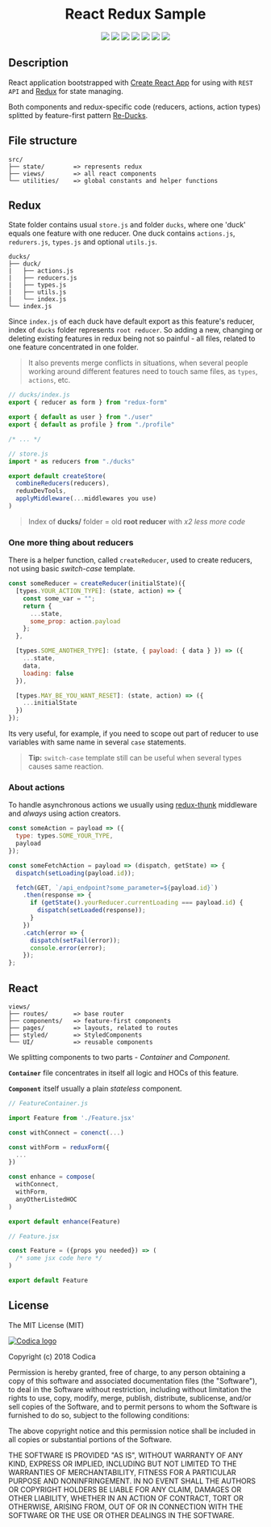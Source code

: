 <h1 align="center">React Redux Sample</h1>
<p align="center">
  <a href="https://www.npmjs.com/" target="_blank"><img src="https://img.shields.io/badge/Packages-NPM-%23CB3837.svg?logo=npm&link=https://www.npmjs.com"></a>
  <a href="https://webpack.js.org/" target="_blank"><img src="https://img.shields.io/badge/Bundler-Webpack-%238DD6F9.svg?logo=Webpack"></a>
  <a href="https://reactjs.org/" target="_blank"><img src="https://img.shields.io/badge/View-React-blue.svg?logo=React"></a>
  <a href="https://redux.js.org/" target="_blank"><img src="https://img.shields.io/badge/State-Redux-744cbc.svg?logo=Redux&logoColor=ED2B88"></a>
  <a href="https://react.semantic-ui.com/" target="_blank"><img src="https://img.shields.io/badge/UI%20Framework-Semantic%20UI-%2300b5ad.svg"></a>
  <a href="https://www.styled-components.com/" target="_blank"><img src="https://img.shields.io/badge/%F0%9F%92%85%20Styles-Styled%20Components-%23de9b62.svg"></a>
  <a href="https://github.com/prettier/prettier" target="_blank"><img src="https://img.shields.io/badge/code_style-prettier-ff69b4.svg?style=flat-square"></a>
</p>

## Description

React application bootstrapped with [Create React App](https://github.com/facebookincubator/create-react-app) for using with `REST API` and [Redux](https://www.npmjs.com/package/redux) for state managing.

Both components and redux-specific code (reducers, actions, action types) splitted by feature-first pattern [Re-Ducks](https://medium.freecodecamp.org/scaling-your-redux-app-with-ducks-6115955638be).

## File structure

```
src/
├── state/        => represents redux
├── views/        => all react components
└── utilities/    => global constants and helper functions
```

## Redux

State folder contains usual `store.js` and folder `ducks`, where one 'duck' equals one feature with one reducer. One duck contains `actions.js`, `redurers.js`, `types.js` and optional `utils.js`.

```
ducks/
├── duck/
|   ├── actions.js
|   ├── reducers.js
|   ├── types.js
|   ├── utils.js
|   └── index.js
└── index.js
```

Since `index.js` of each duck have default export as this feature's reducer, index of `ducks` folder represents `root reducer`. So adding a new, changing or deleting existing features in redux being not so painful - all files, related to one feature concentrated in one folder.

> It also prevents merge conflicts in situations, when several people working around different features need to touch same files, as `types`, `actions`, etc.

```js
// ducks/index.js
export { reducer as form } from "redux-form"

export { default as user } from "./user"
export { default as profile } from "./profile"

/* ... */

// store.js
import * as reducers from "./ducks"

export default createStore(
  combineReducers(reducers),
  reduxDevTools,
  applyMiddleware(...middlewares you use)
)
```

> Index of **ducks/** folder = old **root reducer** with _x2 less more code_

### One more thing about reducers

There is a helper function, called `createReducer`, used to create reducers, not using basic _switch-case_ template.

```jsx
const someReducer = createReducer(initialState)({
  [types.YOUR_ACTION_TYPE]: (state, action) => {
    const some_var = "";
    return {
      ...state,
      some_prop: action.payload
    };
  },

  [types.SOME_ANOTHER_TYPE]: (state, { payload: { data } }) => ({
    ...state,
    data,
    loading: false
  }),

  [types.MAY_BE_YOU_WANT_RESET]: (state, action) => ({
    ...initialState
  })
});
```

Its very useful, for example, if you need to scope out part of reducer to use variables with same name in several `case` statements.

> **Tip:** `switch-case` template still can be useful when several types causes same reaction.

### About actions

To handle asynchronous actions we usually using [redux-thunk](https://www.npmjs.com/package/redux-thunk) middleware and _always_ using action creators.

```jsx
const someAction = payload => ({
  type: types.SOME_YOUR_TYPE,
  payload
});

const someFetchAction = payload => (dispatch, getState) => {
  dispatch(setLoading(payload.id));

  fetch(GET, `/api_endpoint?some_parameter=${payload.id}`)
    .then(response => {
      if (getState().yourReducer.currentLoading === payload.id) {
        dispatch(setLoaded(response));
      }
    })
    .catch(error => {
      dispatch(setFail(error));
      console.error(error);
    });
};
```

## React

```
views/
├── routes/       => base router
├── components/   => feature-first components
├── pages/        => layouts, related to routes
├── styled/       => StyledComponents
└── UI/           => reusable components
```

We splitting components to two parts - _Container_ and _Component_.

**`Container`** file concentrates in itself all logic and HOCs of this feature.

**`Component`** itself usually a plain _stateless_ component.

```jsx
// FeatureContainer.js

import Feature from './Feature.jsx'

const withConnect = conenct(...)

const withForm = reduxForm({
  ...
})

const enhance = compose(
  withConnect,
  withForm,
  anyOtherListedHOC
)

export default enhance(Feature)

// Feature.jsx

const Feature = ({props you needed}) => (
  /* some jsx code here */
)

export default Feature
```

## License

The MIT License (MIT)

[![Codica logo](https://www.codica.com/assets/images/logo/logo.svg)](https://www.codica.com/)

Copyright (c) 2018 Codica

Permission is hereby granted, free of charge, to any person obtaining a copy
of this software and associated documentation files (the "Software"), to deal
in the Software without restriction, including without limitation the rights
to use, copy, modify, merge, publish, distribute, sublicense, and/or sell
copies of the Software, and to permit persons to whom the Software is
furnished to do so, subject to the following conditions:

The above copyright notice and this permission notice shall be included in all
copies or substantial portions of the Software.

THE SOFTWARE IS PROVIDED "AS IS", WITHOUT WARRANTY OF ANY KIND, EXPRESS OR
IMPLIED, INCLUDING BUT NOT LIMITED TO THE WARRANTIES OF MERCHANTABILITY,
FITNESS FOR A PARTICULAR PURPOSE AND NONINFRINGEMENT. IN NO EVENT SHALL THE
AUTHORS OR COPYRIGHT HOLDERS BE LIABLE FOR ANY CLAIM, DAMAGES OR OTHER
LIABILITY, WHETHER IN AN ACTION OF CONTRACT, TORT OR OTHERWISE, ARISING FROM,
OUT OF OR IN CONNECTION WITH THE SOFTWARE OR THE USE OR OTHER DEALINGS IN THE
SOFTWARE.
